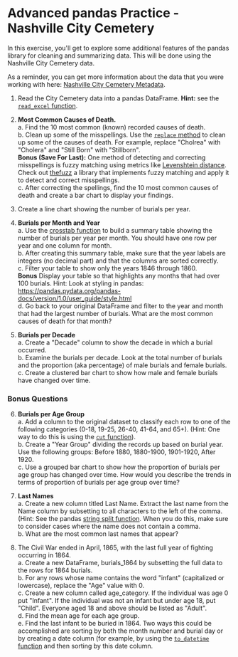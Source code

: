 # Advanced pandas Practice - Nashville City Cemetery

In this exercise, you'll get to explore some additional features of the pandas library for cleaning and summarizing data. This will be done using the Nashville City Cemetery data.

As a reminder, you can get more information about the data that you were working with here: [Nashville City Cemetery Metadata](https://data.nashville.gov/api/views/diwx-fgj7/files/963c111e-2e2a-4133-a807-2becd590feb2?download=true&filename=Historic-Nashville-City-Cemetery-Interments-1846-1979-Metadata-v2.pdf).

1. Read the City Cemetery data into a pandas DataFrame. **Hint:** see the [`read_excel` function](https://pandas.pydata.org/docs/reference/api/pandas.read_excel.html).

2. **Most Common Causes of Death.**  
   a. Find the 10 most common (known) recorded causes of death.  
   b. Clean up some of the misspellings. Use the [`replace` method](https://pandas.pydata.org/docs/reference/api/pandas.DataFrame.replace.html) to clean up some of the causes of death. For example, replace "Cholrea" with "Cholera" and "Still Born" with "Stillborn".   
   **Bonus (Save For Last):** One method of detecting and correcting misspellings is fuzzy matching using metrics like [Levenshtein distance](https://en.wikipedia.org/wiki/Levenshtein_distance). Check out [thefuzz](https://github.com/seatgeek/thefuzz) a library that implements fuzzy matching and apply it to detect and correct misspellings.  
   c. After correcting the spellings, find the 10 most common causes of death and create a bar chart to display your findings.  

3. Create a line chart showing the number of burials per year.

4. **Burials per Month and Year**  
    a. Use the [crosstab function](https://pandas.pydata.org/docs/reference/api/pandas.crosstab.html) to build a summary table showing the number of burials per year per month. You should have one row per year and one column for month.  
    b. After creating this summary table, make sure that the year labels are integers (no decimal part) and that the columns are sorted correctly.  
    c. Filter your table to show only the years 1846 through 1860.  
    **Bonus** Display your table so that highlights any months that had over 100 burials. Hint: Look at styling in pandas: https://pandas.pydata.org/pandas-docs/version/1.0/user_guide/style.html  
    d. Go back to your original DataFrame and filter to the year and month that had the largest number of burials. What are the most common causes of death for that month?

5. **Burials per Decade**  
    a. Create a "Decade" column to show the decade in which a burial occurred.    
    b. Examine the burials per decade. Look at the total number of burials and the proportion (aka percentage) of male burials and female burials.  
    c. Create a clustered bar chart to show how male and female burials have changed over time.

### Bonus Questions

6. **Burials per Age Group**  
    a. Add a column to the original dataset to classify each row to one of the following categories (0-18, 19-25, 26-40, 41-64, and 65+). (Hint: One way to do this is using the [`cut` function](https://pandas.pydata.org/docs/reference/api/pandas.cut.html)).  
    b. Create a "Year Group" dividing the records up based on burial year. Use the following groups: Before 1880, 1880-1900, 1901-1920, After 1920.  
    c. Use a grouped bar chart to show how the proportion of burials per age group has changed over time. How would you describe the trends in terms of proportion of burials per age group over time?

7. **Last Names**  
    a. Create a new column titled Last Name. Extract the last name from the Name column by subsetting to all characters to the left of the comma. (Hint: See the pandas [string split function](https://pandas.pydata.org/docs/reference/api/pandas.Series.str.split.html). When you do this, make sure to consider cases where the name does not contain a comma.  
    b. What are the most common last names that appear?

8. The Civil War ended in April, 1865, with the last full year of fighting occurring in 1864.    
   a. Create a new DataFrame, burials_1864 by subsetting the full data to the rows for 1864 burials.  
   b. For any rows whose name contains the word "infant" (capitalized or lowercase), replace the "Age" value with 0.   
   c. Create a new column called age_category. If the individual was age 0 put "Infant". If the individual was not an infant but under age 18, put "Child". Everyone aged 18 and above should be listed as "Adult".  
   d.  Find the mean age for each age group.    
   e.  Find the last infant to be buried in 1864. Two ways this could be accomplished are sorting by both the month number and burial day or by creating a date column (for example, by using the [`to_datetime` function](https://pandas.pydata.org/docs/reference/api/pandas.to_datetime.html) and then sorting by this date column.
